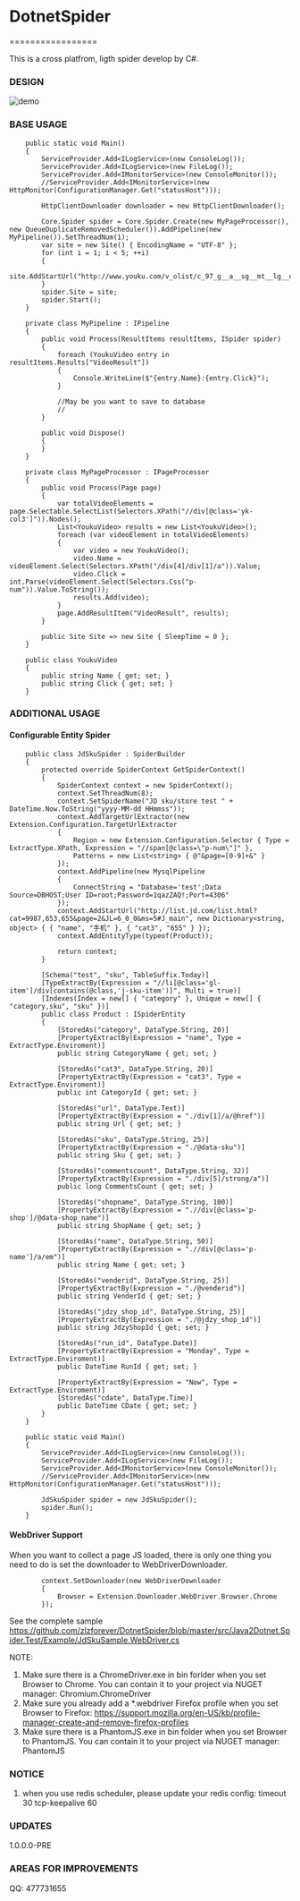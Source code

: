 # DotnetSpider
=================

This is a cross platfrom, ligth spider develop by C#.

### DESIGN
 
![demo](http://images2015.cnblogs.com/blog/40347/201605/40347-20160511101118155-1794710718.jpg)

### BASE USAGE

		public static void Main()
		{
			ServiceProvider.Add<ILogService>(new ConsoleLog());
			ServiceProvider.Add<ILogService>(new FileLog());
			ServiceProvider.Add<IMonitorService>(new ConsoleMonitor());
			//ServiceProvider.Add<IMonitorService>(new HttpMonitor(ConfigurationManager.Get("statusHost")));
			
			HttpClientDownloader downloader = new HttpClientDownloader();

			Core.Spider spider = Core.Spider.Create(new MyPageProcessor(), new QueueDuplicateRemovedScheduler()).AddPipeline(new MyPipeline()).SetThreadNum(1);
			var site = new Site() { EncodingName = "UTF-8" };
			for (int i = 1; i < 5; ++i)
			{
				site.AddStartUrl("http://www.youku.com/v_olist/c_97_g__a__sg__mt__lg__q__s_1_r_0_u_0_pt_0_av_0_ag_0_sg__pr__h__d_1_p_1.html");
			}
			spider.Site = site;
			spider.Start();
		}

		private class MyPipeline : IPipeline
		{
			public void Process(ResultItems resultItems, ISpider spider)
			{
				foreach (YoukuVideo entry in resultItems.Results["VideoResult"])
				{
					Console.WriteLine($"{entry.Name}:{entry.Click}");
				}

				//May be you want to save to database
				// 
			}

			public void Dispose()
			{
			}
		}

		private class MyPageProcessor : IPageProcessor
		{
			public void Process(Page page)
			{
				var totalVideoElements = page.Selectable.SelectList(Selectors.XPath("//div[@class='yk-col3']")).Nodes();
				List<YoukuVideo> results = new List<YoukuVideo>();
				foreach (var videoElement in totalVideoElements)
				{
					var video = new YoukuVideo();
					video.Name = videoElement.Select(Selectors.XPath("/div[4]/div[1]/a")).Value;
					video.Click = int.Parse(videoElement.Select(Selectors.Css("p-num")).Value.ToString());
					results.Add(video);
				}
				page.AddResultItem("VideoResult", results);
			}

			public Site Site => new Site { SleepTime = 0 };
		}

		public class YoukuVideo
		{
			public string Name { get; set; }
			public string Click { get; set; }
		}
	
### ADDITIONAL USAGE

#### Configurable Entity Spider

		public class JdSkuSpider : SpiderBuilder
		{
			protected override SpiderContext GetSpiderContext()
			{
				SpiderContext context = new SpiderContext();
				context.SetThreadNum(8);
				context.SetSpiderName("JD sku/store test " + DateTime.Now.ToString("yyyy-MM-dd HHmmss"));
				context.AddTargetUrlExtractor(new Extension.Configuration.TargetUrlExtractor
				{
					Region = new Extension.Configuration.Selector { Type = ExtractType.XPath, Expression = "//span[@class=\"p-num\"]" },
					Patterns = new List<string> { @"&page=[0-9]+&" }
				});
				context.AddPipeline(new MysqlPipeline
				{
					ConnectString = "Database='test';Data Source=DBHOST;User ID=root;Password=1qazZAQ!;Port=4306"
				});
				context.AddStartUrl("http://list.jd.com/list.html?cat=9987,653,655&page=2&JL=6_0_0&ms=5#J_main", new Dictionary<string, object> { { "name", "手机" }, { "cat3", "655" } });
				context.AddEntityType(typeof(Product));
			
				return context;
			}

			[Schema("test", "sku", TableSuffix.Today)]
			[TypeExtractBy(Expression = "//li[@class='gl-item']/div[contains(@class,'j-sku-item')]", Multi = true)]
			[Indexes(Index = new[] { "category" }, Unique = new[] { "category,sku", "sku" })]
			public class Product : ISpiderEntity
			{
				[StoredAs("category", DataType.String, 20)]
				[PropertyExtractBy(Expression = "name", Type = ExtractType.Enviroment)]
				public string CategoryName { get; set; }

				[StoredAs("cat3", DataType.String, 20)]
				[PropertyExtractBy(Expression = "cat3", Type = ExtractType.Enviroment)]
				public int CategoryId { get; set; }

				[StoredAs("url", DataType.Text)]
				[PropertyExtractBy(Expression = "./div[1]/a/@href")]
				public string Url { get; set; }

				[StoredAs("sku", DataType.String, 25)]
				[PropertyExtractBy(Expression = "./@data-sku")]
				public string Sku { get; set; }

				[StoredAs("commentscount", DataType.String, 32)]
				[PropertyExtractBy(Expression = "./div[5]/strong/a")]
				public long CommentsCount { get; set; }

				[StoredAs("shopname", DataType.String, 100)]
				[PropertyExtractBy(Expression = ".//div[@class='p-shop']/@data-shop_name")]
				public string ShopName { get; set; }

				[StoredAs("name", DataType.String, 50)]
				[PropertyExtractBy(Expression = ".//div[@class='p-name']/a/em")]
				public string Name { get; set; }

				[StoredAs("venderid", DataType.String, 25)]
				[PropertyExtractBy(Expression = "./@venderid")]
				public string VenderId { get; set; }

				[StoredAs("jdzy_shop_id", DataType.String, 25)]
				[PropertyExtractBy(Expression = "./@jdzy_shop_id")]
				public string JdzyShopId { get; set; }

				[StoredAs("run_id", DataType.Date)]
				[PropertyExtractBy(Expression = "Monday", Type = ExtractType.Enviroment)]
				public DateTime RunId { get; set; }

				[PropertyExtractBy(Expression = "Now", Type = ExtractType.Enviroment)]
				[StoredAs("cdate", DataType.Time)]
				public DateTime CDate { get; set; }
			}
		}

		public static void Main()
		{
			ServiceProvider.Add<ILogService>(new ConsoleLog());
			ServiceProvider.Add<ILogService>(new FileLog());
			ServiceProvider.Add<IMonitorService>(new ConsoleMonitor());
			//ServiceProvider.Add<IMonitorService>(new HttpMonitor(ConfigurationManager.Get("statusHost")));
		
			JdSkuSpider spider = new JdSkuSpider();
			spider.Run();
		}

#### WebDriver Support

When you want to collect a page JS loaded, there is only one thing you need to do is set the downloader to WebDriverDownloader.	
			
			context.SetDownloader(new WebDriverDownloader
			{
				Browser = Extension.Downloader.WebDriver.Browser.Chrome
			});

See the complete sample https://github.com/zlzforever/DotnetSpider/blob/master/src/Java2Dotnet.Spider.Test/Example/JdSkuSample.WebDriver.cs

NOTE:

1. Make sure there is a  ChromeDriver.exe in bin forlder when you set Browser to Chrome. You can contain it to your project via NUGET manager: Chromium.ChromeDriver
2. Make sure you already add a *.webdriver Firefox profile when you set Browser to Firefox: https://support.mozilla.org/en-US/kb/profile-manager-create-and-remove-firefox-profiles
3. Make sure there is a PhantomJS.exe in bin folder when you set Browser to PhantomJS. You can contain it to your project via NUGET manager: PhantomJS

### NOTICE

1. when you use redis scheduler, please update your redis config: 
	timeout 30 
	tcp-keepalive 60


### UPDATES

1.0.0.0-PRE

### AREAS FOR IMPROVEMENTS

QQ: 477731655
